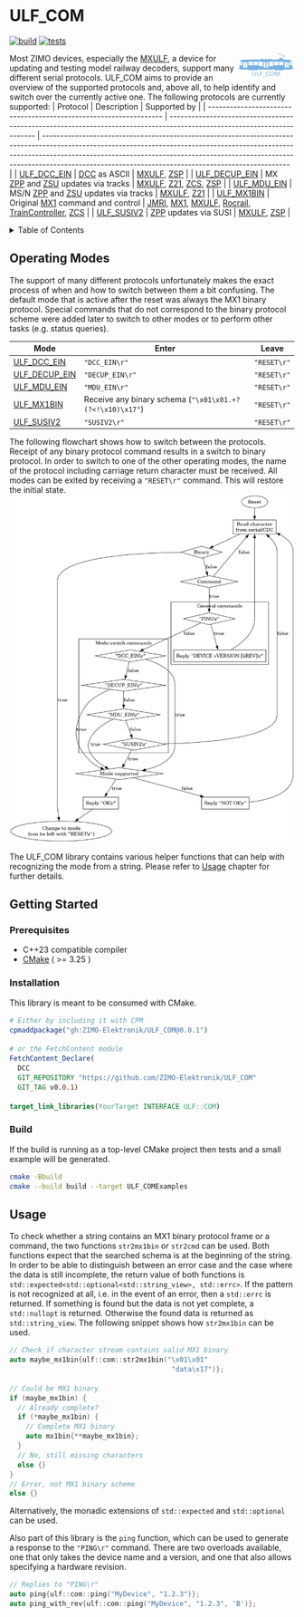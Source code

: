 # ULF_COM

[![build](https://github.com/ZIMO-Elektronik/ULF_COM/actions/workflows/build.yml/badge.svg)](https://github.com/ZIMO-Elektronik/ULF_COM/actions/workflows/build.yml) [![tests](https://github.com/ZIMO-Elektronik/ULF_COM/actions/workflows/tests.yml/badge.svg)](https://github.com/ZIMO-Elektronik/ULF_COM/actions/workflows/tests.yml)

<img src="data/images/logo.svg" width="20%" align="right">

Most ZIMO devices, especially the [MXULF](http://www.zimo.at/web2010/products/InfMXULF_EN.htm), a device for updating and testing model railway decoders, support many different serial protocols. ULF_COM aims to provide an overview of the supported protocols and, above all, to help identify and switch over the currently active one. The following protocols are currently supported:
| Protocol                                                          | Description                                                                                                             | Supported by                                                                                                                                                                                                                                                                                                   |
| ----------------------------------------------------------------- | ----------------------------------------------------------------------------------------------------------------------- | -------------------------------------------------------------------------------------------------------------------------------------------------------------------------------------------------------------------------------------------------------------------------------------------------------------- |
| [ULF_DCC_EIN](https://github.com/ZIMO-Elektronik/ULF_DCC_EIN)     | [DCC](https://github.com/ZIMO-Elektronik/DCC) as ASCII                                                                  | [MXULF](http://www.zimo.at/web2010/products/InfMXULF_EN.htm), [ZSP](http://www.zimo.at/web2010/products/zsp_zimo-sound-programmer.htm)                                                                                                                                                                         |
| [ULF_DECUP_EIN](https://github.com/ZIMO-Elektronik/ULF_DECUP_EIN) | MX [ZPP](https://github.com/ZIMO-Elektronik/ZPP) and [ZSU](https://github.com/ZIMO-Elektronik/ZSU) updates via tracks   | [MXULF](http://www.zimo.at/web2010/products/InfMXULF_EN.htm), [Z21](https://www.z21.eu/en), [ZCS](https://www.beathis.ch/impressum.html), [ZSP](http://www.zimo.at/web2010/products/zsp_zimo-sound-programmer.htm)                                                                                             |
| [ULF_MDU_EIN](https://github.com/ZIMO-Elektronik/ULF_MDU_EIN)     | MS/N [ZPP](https://github.com/ZIMO-Elektronik/ZPP) and [ZSU](https://github.com/ZIMO-Elektronik/ZSU) updates via tracks | [MXULF](http://www.zimo.at/web2010/products/InfMXULF_EN.htm), [Z21](https://www.z21.eu/en)                                                                                                                                                                                                                     |
| [ULF_MX1BIN](https://github.com/ZIMO-Elektronik/ULF_MX1BIN)       | Original [MX1](http://www.zimo.at/web2010/products/mx1_EN.htm) command and control                                      | [JMRI](https://www.jmri.org/), [MX1](http://www.zimo.at/web2010/products/mx1_EN.htm), [MXULF](http://www.zimo.at/web2010/products/InfMXULF_EN.htm), [Rocrail](https://wiki.rocrail.net/), [TrainController](https://www.freiwald.com/seiten/traincontroller.htm), [ZCS](https://www.beathis.ch/impressum.html) |
| [ULF_SUSIV2](https://github.com/ZIMO-Elektronik/ULF_SUSIV2)       | [ZPP](https://github.com/ZIMO-Elektronik/ZPP) updates via SUSI                                                          | [MXULF](http://www.zimo.at/web2010/products/InfMXULF_EN.htm), [ZSP](http://www.zimo.at/web2010/products/zsp_zimo-sound-programmer.htm)                                                                                                                                                                         |

<details>
  <summary>Table of Contents</summary>
  <ol>
    <li><a href="#operating-modes">Operating Modes</a></li>
    <li><a href="#getting-started">Getting Started</a></li>
      <ul>
        <li><a href="#prerequisites">Prerequisites</a></li>
        <li><a href="#installation">Installation</a></li>
        <li><a href="#build">Build</a></li>
      </ul>
    <li><a href="#usage">Usage</a></li>
  </ol>
</details>

## Operating Modes
The support of many different protocols unfortunately makes the exact process of when and how to switch between them a bit confusing. The default mode that is active after the reset was always the MX1 binary protocol. Special commands that do not correspond to the binary protocol scheme were added later to switch to other modes or to perform other tasks (e.g. status queries).

| Mode                                                              | Enter                                                    | Leave       |
| ----------------------------------------------------------------- | -------------------------------------------------------- | ----------- |
| [ULF_DCC_EIN](https://github.com/ZIMO-Elektronik/ULF_DCC_EIN)     | `"DCC_EIN\r"`                                            | `"RESET\r"` |
| [ULF_DECUP_EIN](https://github.com/ZIMO-Elektronik/ULF_DECUP_EIN) | `"DECUP_EIN\r"`                                          | `"RESET\r"` |
| [ULF_MDU_EIN](https://github.com/ZIMO-Elektronik/ULF_MDU_EIN)     | `"MDU_EIN\r"`                                            | `"RESET\r"` |
| [ULF_MX1BIN](https://github.com/ZIMO-Elektronik/ULF_MX1BIN)       | Receive any binary schema (`"\x01\x01.+?(?<!\x10)\x17"`) | `"RESET\r"` |
| [ULF_SUSIV2](https://github.com/ZIMO-Elektronik/ULF_SUSIV2)       | `"SUSIV2\r"`                                             | `"RESET\r"` |

The following flowchart shows how to switch between the protocols. Receipt of any binary protocol command results in a switch to binary protocol. In order to switch to one of the other operating modes, the name of the protocol including carriage return character must be received. All modes can be exited by receiving a `"RESET\r"` command. This will restore the initial state.
![alt_text](data/images/ulfcom.png)

The ULF_COM library contains various helper functions that can help with recognizing the mode from a string. Please refer to [Usage](#usage) chapter for further details.

## Getting Started
### Prerequisites
- C++23 compatible compiler
- [CMake](https://cmake.org/) ( >= 3.25 )

### Installation
This library is meant to be consumed with CMake.

```cmake
# Either by including it with CPM
cpmaddpackage("gh:ZIMO-Elektronik/ULF_COM@0.0.1")

# or the FetchContent module
FetchContent_Declare(
  DCC
  GIT_REPOSITORY "https://github.com/ZIMO-Elektronik/ULF_COM"
  GIT_TAG v0.0.1)

target_link_libraries(YourTarget INTERFACE ULF::COM)
```

### Build
If the build is running as a top-level CMake project then tests and a small example will be generated.
```sh
cmake -Bbuild
cmake --build build --target ULF_COMExamples
```

## Usage
To check whether a string contains an MX1 binary protocol frame or a command, the two functions `str2mx1bin` or `str2cmd` can be used. Both functions expect that the searched schema is at the beginning of the string. In order to be able to distinguish between an error case and the case where the data is still incomplete, the return value of both functions is `std::expected<std::optional<std::string_view>, std::errc>`. If the pattern is not recognized at all, i.e. in the event of an error, then a `std::errc` is returned. If something is found but the data is not yet complete, a `std::nullopt` is returned. Otherwise the found data is returned as `std::string_view`. The following snippet shows how `str2mx1bin` can be used.
```cpp
// Check if character stream contains valid MX1 binary
auto maybe_mx1bin{ulf::com::str2mx1bin("\x01\x01"
                                        "data\x17")};

// Could be MX1 binary
if (maybe_mx1bin) {
  // Already complete?
  if (*maybe_mx1bin) {
    // Complete MX1 binary
    auto mx1bin{**maybe_mx1bin};
  }
  // No, still missing characters
  else {}
}
// Error, not MX1 binary scheme
else {}
```

Alternatively, the monadic extensions of `std::expected` and `std::optional` can be used.

Also part of this library is the `ping` function, which can be used to generate a response to the `"PING\r"` command. There are two overloads available, one that only takes the device name and a version, and one that also allows specifying a hardware revision.
```cpp
// Replies to "PING\r"
auto ping{ulf::com::ping("MyDevice", "1.2.3")};
auto ping_with_rev{ulf::com::ping("MyDevice", "1.2.3", 'B')};
```